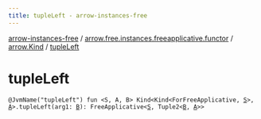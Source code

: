 ```yaml
---
title: tupleLeft - arrow-instances-free
---
```


[arrow-instances-free](../../index.html) / [arrow.free.instances.freeapplicative.functor](../index.html) / [arrow.Kind](index.html) / [tupleLeft](./tuple-left.html)

# tupleLeft

`@JvmName("tupleLeft") fun <S, A, B> Kind<Kind<ForFreeApplicative, `[`S`](tuple-left.html#S)`>, `[`A`](tuple-left.html#A)`>.tupleLeft(arg1: `[`B`](tuple-left.html#B)`): FreeApplicative<`[`S`](tuple-left.html#S)`, Tuple2<`[`B`](tuple-left.html#B)`, `[`A`](tuple-left.html#A)`>>`